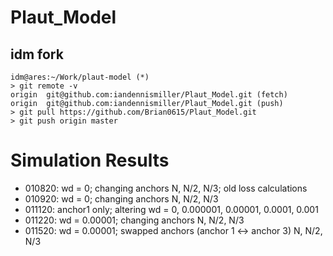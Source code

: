 # Plaut_Model

## idm fork

```{bash}
idm@ares:~/Work/plaut-model (*)
> git remote -v
origin  git@github.com:iandennismiller/Plaut_Model.git (fetch)
origin  git@github.com:iandennismiller/Plaut_Model.git (push)
> git pull https://github.com/Brian0615/Plaut_Model.git
> git push origin master
```

# Simulation Results

- 010820: wd = 0; changing anchors N, N/2, N/3; old loss calculations
- 010920: wd = 0; changing anchors N, N/2, N/3
- 011120: anchor1 only; altering wd = 0, 0.000001, 0.00001, 0.0001, 0.001
- 011220: wd = 0.00001; changing anchors N, N/2, N/3
- 011520: wd = 0.00001; swapped anchors (anchor 1 <-> anchor 3) N, N/2, N/3
